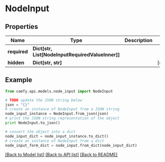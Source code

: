 # NodeInput


## Properties

Name | Type | Description | Notes
------------ | ------------- | ------------- | -------------
**required** | **Dict[str, List[NodeInputRequiredValueInner]]** |  | 
**hidden** | **Dict[str, str]** |  | [optional] 

## Example

```python
from comfy.api.models.node_input import NodeInput

# TODO update the JSON string below
json = "{}"
# create an instance of NodeInput from a JSON string
node_input_instance = NodeInput.from_json(json)
# print the JSON string representation of the object
print NodeInput.to_json()

# convert the object into a dict
node_input_dict = node_input_instance.to_dict()
# create an instance of NodeInput from a dict
node_input_form_dict = node_input.from_dict(node_input_dict)
```
[[Back to Model list]](../README.md#documentation-for-models) [[Back to API list]](../README.md#documentation-for-api-endpoints) [[Back to README]](../README.md)


